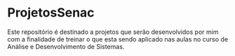 # ProjetosSenac
Este repositório é destinado a projetos que serão desenvolvidos por mim com a finalidade de treinar o que esta sendo aplicado nas aulas no curso de Análise e Desenvolvimento de Sistemas.
